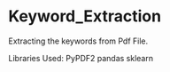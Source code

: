 # Keyword_Extraction
Extracting the keywords from Pdf File.

Libraries Used:
  PyPDF2
  pandas
  sklearn
